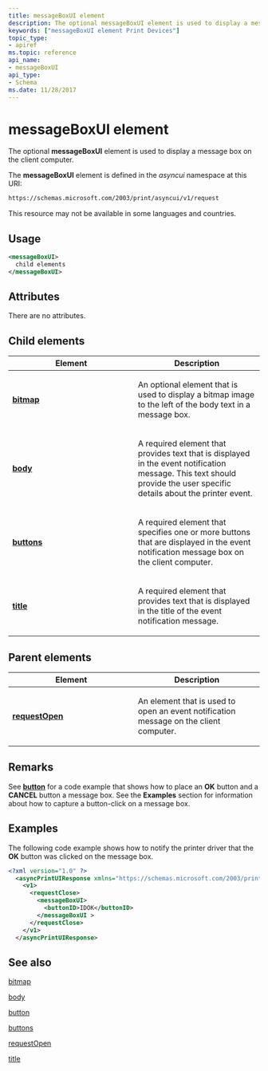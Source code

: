 ```yaml
---
title: messageBoxUI element
description: The optional messageBoxUI element is used to display a message box on the client computer.
keywords: ["messageBoxUI element Print Devices"]
topic_type:
- apiref
ms.topic: reference
api_name:
- messageBoxUI
api_type:
- Schema
ms.date: 11/28/2017
---
```


# messageBoxUI element

The optional **messageBoxUI** element is used to display a message box on the client computer.

The **messageBoxUI** element is defined in the *asyncui* namespace at this URI:

```xml
https://schemas.microsoft.com/2003/print/asyncui/v1/request
```

This resource may not be available in some languages and countries.

## Usage

```xml
<messageBoxUI>
  child elements
</messageBoxUI>
```

## Attributes

There are no attributes.

## Child elements

<table>
<colgroup>
<col width="50%" />
<col width="50%" />
</colgroup>
<thead>
<tr class="header">
<th>Element</th>
<th>Description</th>
</tr>
</thead>
<tbody>
<tr class="odd">
<td><p><a href="bitmap.md" data-raw-source="[&lt;strong&gt;bitmap&lt;/strong&gt;](bitmap.md)"><strong>bitmap</strong></a></p></td>
<td><p></p>
<p>An optional element that is used to display a bitmap image to the left of the body text in a message box.</p></td>
</tr>
<tr class="even">
<td><p><a href="body.md" data-raw-source="[&lt;strong&gt;body&lt;/strong&gt;](body.md)"><strong>body</strong></a></p></td>
<td><p></p>
<p>A required element that provides text that is displayed in the event notification message. This text should provide the user specific details about the printer event.</p></td>
</tr>
<tr class="odd">
<td><p><a href="buttons.md" data-raw-source="[&lt;strong&gt;buttons&lt;/strong&gt;](buttons.md)"><strong>buttons</strong></a></p></td>
<td><p></p>
<p>A required element that specifies one or more buttons that are displayed in the event notification message box on the client computer.</p></td>
</tr>
<tr class="even">
<td><p><a href="title.md" data-raw-source="[&lt;strong&gt;title&lt;/strong&gt;](title.md)"><strong>title</strong></a></p></td>
<td><p></p>
<p>A required element that provides text that is displayed in the title of the event notification message.</p></td>
</tr>
</tbody>
</table>

## Parent elements

<table>
<colgroup>
<col width="50%" />
<col width="50%" />
</colgroup>
<thead>
<tr class="header">
<th>Element</th>
<th>Description</th>
</tr>
</thead>
<tbody>
<tr class="odd">
<td><p><a href="requestopen.md" data-raw-source="[&lt;strong&gt;requestOpen&lt;/strong&gt;](requestopen.md)"><strong>requestOpen</strong></a></p></td>
<td><p></p>
<p>An element that is used to open an event notification message on the client computer.</p></td>
</tr>
</tbody>
</table>

## Remarks

See [**button**](button.md) for a code example that shows how to place an **OK** button and a **CANCEL** button a message box. See the **Examples** section for information about how to capture a button-click on a message box.

## Examples

The following code example shows how to notify the printer driver that the **OK** button was clicked on the message box.

```xml
<?xml version="1.0" ?> 
  <asyncPrintUIResponse xmlns="https://schemas.microsoft.com/2003/print/asyncui/v1/response">
    <v1>
      <requestClose>
        <messageBoxUI>
          <buttonID>IDOK</buttonID>
        </messageBoxUI >
      </requestClose>
    </v1>
  </asyncPrintUIResponse>
```

## See also

[bitmap](bitmap.md)

[body](body.md)

[button](button.md)

[buttons](buttons.md)

[requestOpen](requestopen.md)

[title](title.md)
